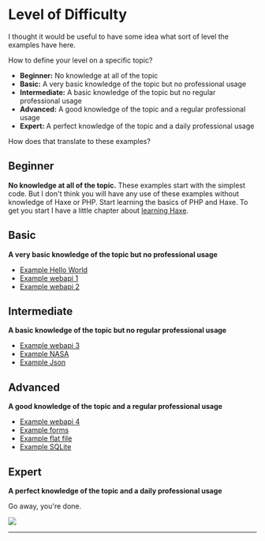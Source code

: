 # Level of Difficulty

I thought it would be useful to have some idea what sort of level the examples have here.

How to define your level on a specific topic?

- **Beginner:** No knowledge at all of the topic
- **Basic:** A very basic knowledge of the topic but no professional usage
- **Intermediate:** A basic knowledge of the topic but no regular professional usage
- **Advanced:** A good knowledge of the topic and a regular professional usage
- **Expert:** A perfect knowledge of the topic and a daily professional usage

How does that translate to these examples?

## Beginner

**No knowledge at all of the topic.**
These examples start with the simplest code.
But I don't think you will have any use of these examples without knowledge of Haxe or PHP.
Start learning the basics of PHP and Haxe.
To get you start I have a little chapter about [learning Haxe](haxe/learn-haxe.md).

## Basic

**A very basic knowledge of the topic but no professional usage**

- [Example Hello World](00helloworld/about.md)
- [Example webapi 1](01webapi/about.md)
- [Example webapi 2](02webapi/about.md)

## Intermediate

**A basic knowledge of the topic but no regular professional usage**

- [Example webapi 3](03webapi/about.md)
- [Example NASA](06nasa/about.md)
- [Example Json](08json/about.md)

## Advanced

**A good knowledge of the topic and a regular professional usage**

- [Example webapi 4](04webapi/about.md)
- [Example forms](05forms/about.md)
- [Example flat file](09flatfile/about.md)
- [Example SQLite](10sqlite/about.md)

## Expert

**A perfect knowledge of the topic and a daily professional usage**

Go away, you're done.

![](https://s-media-cache-ak0.pinimg.com/originals/4b/bc/13/4bbc13ea757ccbcf384279f40b6091d4.gif)

---

